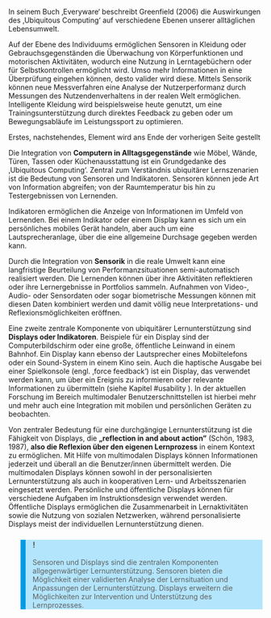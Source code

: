 <!-- filename: 04_Allgegenwaertige_Lernunterstuetzung.md -->
<!-- title: Allgegenwärtige Lernunterstützung -->

In seinem Buch ‚Everyware‘ beschreibt Greenfield (2006) die Auswirkungen des ‚Ubiquitous Computing‘ auf verschiedene Ebenen unserer alltäglichen Lebensumwelt.

Auf der Ebene des Individuums ermöglichen Sensoren in Kleidung oder Gebrauchsgegenständen die Überwachung von Körperfunktionen und motorischen Aktivitäten, wodurch eine Nutzung in Lerntagebüchern oder für Selbstkontrollen ermöglicht wird. Umso mehr Informationen in eine Überprüfung eingehen können, desto valider wird diese. Mittels Sensorik können neue Messverfahren eine Analyse der Nutzerperformanz durch Messungen des Nutzendenverhaltens in der realen Welt ermöglichen. Intelligente Kleidung wird beispielsweise heute genutzt, um eine Trainingsunterstützung durch direktes Feedback zu geben oder um Bewegungsabläufe im Leistungssport zu optimieren.

Erstes, nachstehendes, Element wird ans Ende der vorherigen Seite gestellt

Die Integration von **Computern in Alltagsgegenstände** wie Möbel, Wände, Türen, Tassen oder Küchenausstattung ist ein Grundgedanke des ‚Ubiquitous Computing‘. Zentral zum Verständnis ubiquitärer Lernszenarien ist die Bedeutung von Sensoren und Indikatoren. Sensoren können jede Art von Information abgreifen; von der Raumtemperatur bis hin zu Testergebnissen von Lernenden.

Indikatoren ermöglichen die Anzeige von Informationen im Umfeld von Lernenden. Bei einem Indikator oder einem Display kann es sich um ein persönliches mobiles Gerät handeln, aber auch um eine Lautsprecheranlage, über die eine allgemeine Durchsage gegeben werden kann.

Durch die Integration von **Sensorik** in die reale Umwelt kann eine langfristige Beurteilung von Performanzsituationen semi-automatisch realisiert werden. Die Lernenden können über ihre Aktivitäten reflektieren oder ihre Lernergebnisse in Portfolios sammeln. Aufnahmen von Video-, Audio- oder Sensordaten oder sogar biometrische Messungen können mit diesen Daten kombiniert werden und damit völlig neue Interpretations- und Reflexionsmöglichkeiten eröffnen.

Eine zweite zentrale Komponente von ubiquitärer Lernunterstützung sind **Displays oder Indikatoren**. Beispiele für ein Display sind der Computerbildschirm oder eine große, öffentliche Leinwand in einem Bahnhof. Ein Display kann ebenso der Lautsprecher eines Mobiltelefons oder ein Sound-System in einem Kino sein. Auch die haptische Ausgabe bei einer Spielkonsole (engl. ‚force feedback‘) ist ein Display, das verwendet werden kann, um über ein Ereignis zu informieren oder relevante Informationen zu übermitteln (siehe Kapitel #usability ). In der aktuellen Forschung im Bereich multimodaler Benutzerschnittstellen ist hierbei mehr und mehr auch eine Integration mit mobilen und persönlichen Geräten zu beobachten.

Von zentraler Bedeutung für eine durchgängige Lernunterstützung ist die Fähigkeit von Displays, die **„reflection in and about action”** (Schön, 1983, 1987), **also die Reflexion über den eigenen Lernprozess** in einem Kontext zu ermöglichen. Mit Hilfe von multimodalen Displays können Informationen jederzeit und überall an die Benutzer/innen übermittelt werden. Die multimodalen Displays können sowohl in der personalisierten Lernunterstützung als auch in kooperativen Lern- und Arbeitsszenarien eingesetzt werden. Persönliche und öffentliche Displays können für verschiedene Aufgaben im Instruktionsdesign verwendet werden. Öffentliche Displays ermöglichen die Zusammenarbeit in Lernaktivitäten sowie die Nutzung von sozialen Netzwerken, während personalisierte Displays meist der individuellen Lernunterstützung dienen.

<blockquote style="background: #B3E5FC; border-left: 10px solid #039BE5">

### !

Sensoren und Displays sind die zentralen Komponenten allgegenwärtiger Lernunterstützung. Sensoren bieten die Möglichkeit einer validierten Analyse der Lernsituation und Anpassungen der Lernunterstützung. Displays erweitern die Möglichkeiten zur Intervention und Unterstützung des Lernprozesses.

</blockquote>
